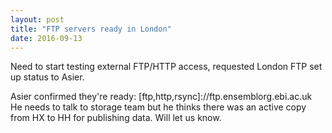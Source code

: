 ```yaml
---
layout: post
title: "FTP servers ready in London"
date: 2016-09-13
---
```


Need to start testing external FTP/HTTP access, requested London FTP set up status to Asier.

Asier confirmed they're ready: [ftp,http,rsync]://ftp.ensemblorg.ebi.ac.uk
He needs to talk to storage team but he thinks there was an active copy from HX to HH for publishing data. Will let us know.


